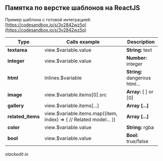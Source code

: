 
## Памятка по верстке шаблонов на ReactJS

Пример шаблона с готовой интеграцией:
[https://codesandbox.io/s/3y2842wz5q](https://codesandbox.io/s/3y2842wz5q)

|Type|Calls example  |Description|
|--|--|--|
|**textarea**  |view.$variable.value  |**String:** text  |
|**integer**  |view.$variable.value  |**Number:** integer  |
|**html**  |inlines.$variable  |**String:** dangerous html...  |
|**image**  |view.$variable.items[0].src  |**Array:** [ ] or [0]  |
|**gallery**  |view.$variable.items[...]  |**Array [...]**  |
|**related_items**  |view.$variable.items.map((item, index) => {  // Related model...  })  |**Array [...]**  |
|**color**  |view.$variable.value  |**String:** rgba  |
|**bool**  |view.$variable.value  |**Bool:** true/false  |

###### stackedit.io
